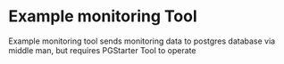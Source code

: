 # Example monitoring Tool

Example monitoring tool sends monitoring data to postgres database via middle man, but requires PGStarter Tool to operate